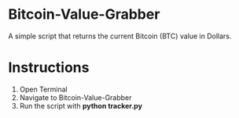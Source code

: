 # Bitcoin-Value-Grabber
A simple script that returns the current Bitcoin (BTC) value in Dollars.

# Instructions
1. Open Terminal
2. Navigate to Bitcoin-Value-Grabber
3. Run the script with **python tracker.py**
